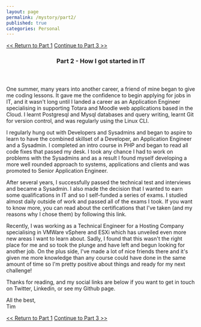 ```yaml
---
layout: page
permalink: /mystory/part2/
published: true
categories: Personal
---
```


<div><a id="l" href="/mystory/part1"><< Return to Part 1</a>&nbsp;<a id="r" href="/mystory/part3">Continue to Part 3 >></a></div>

<header class="post-header">
  <h3 class="post-title">Part 2 - How I got started in IT</h3>
</header>
  One summer, many years into another career, a friend of mine began to give me
  coding lessons. It gave me the confidence to begin applying for jobs in IT, and
  it wasn't long until I landed a career as an Application Engineer specialising
  in supporting Totara and Moodle web applications based in the Cloud. I learnt
  Postgresql and Mysql databases and query writing, learnt Git for version control,
  and was regularly using the Linux CLI.

  I regularly hung out with Developers and Sysadmins and began to aspire to learn
  to have the combined skillset of a Developer, an Application Engineer and a
  Sysadmin. I completed an intro course in PHP and began to read all code fixes
  that passed my desk. I took any chance I had to work on problems with the
  Sysadmins and as a result I found myself developing a more well rounded approach
  to systems, applications and clients and was promoted to Senior Application Engineer.

  After several years, I successfully passed the technical test and interviews and became
  a Sysadmin. I also made the decision that I wanted to earn some qualifications
  in IT and so I self-funded a series of exams. I studied almost daily outside of work
  and passed all of the exams I took. If you want to know more, you can read about
  the certifications that I've taken (and my reasons why I chose them) by following this link.

  Recently, I was working as a Technical Engineer for a Hosting Company specialising in
  VMWare vSphere and ESXi which has unveiled even more new areas I want to learn about.
  Sadly, I found that this wasn't the right place for me and so took the plunge
  and have left and begun looking for another job. On the plus side, I've made a lot
  of nice friends there and it's given me more knowledge than any course could have
  done in the same amount of time so I'm pretty positive about things and ready
  for my next challenge!

  Thanks for reading, and my social links are below if you want to get in touch on
  Twitter, Linkedin, or see my Github page.

  All the best,<br>
  Tim

<div><a id="l" href="/mystory/part1"><< Return to Part 1</a>&nbsp;<a id="r" href="/mystory/part3">Continue to Part 3 >></a></div>
